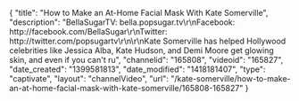 {
    "title": "How to Make an At-Home Facial Mask With Kate Somerville",
    "description": "BellaSugarTV: bella.popsugar.tv\r\nFacebook: http:\/\/facebook.com\/BellaSugar\r\nTwitter: http:\/\/twitter.com\/popsugartv\r\n\r\nKate Somerville has helped Hollywood celebrities like Jessica Alba, Kate Hudson, and Demi Moore get glowing skin, and even if you can't ru",
    "channelid": "165808",
    "videoid": "165827",
    "date_created": "1399581813",
    "date_modified": "1418181407",
    "type": "captivate",
    "layout": "channelVideo",
    "url": "\/kate-somerville\/how-to-make-an-at-home-facial-mask-with-kate-somerville\/165808-165827"
}